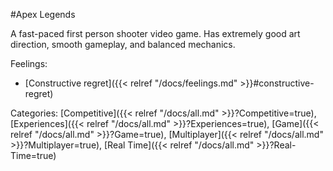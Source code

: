 #Apex Legends

A fast-paced first person shooter video game. Has extremely good art direction, smooth gameplay, and balanced mechanics.

Feelings: 

  - [Constructive regret]({{< relref "/docs/feelings.md" >}}#constructive-regret)

Categories: [Competitive]({{< relref "/docs/all.md" >}}?Competitive=true), [Experiences]({{< relref "/docs/all.md" >}}?Experiences=true), [Game]({{< relref "/docs/all.md" >}}?Game=true), [Multiplayer]({{< relref "/docs/all.md" >}}?Multiplayer=true), [Real Time]({{< relref "/docs/all.md" >}}?Real-Time=true)